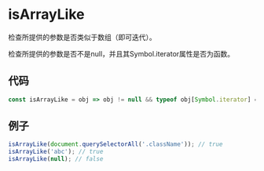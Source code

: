 # isArrayLike

检查所提供的参数是否类似于数组（即可迭代）。

检查所提供的参数是否不是null，并且其Symbol.iterator属性是否为函数。

## 代码

```js
const isArrayLike = obj => obj != null && typeof obj[Symbol.iterator] === 'function';
```

## 例子

```js
isArrayLike(document.querySelectorAll('.className')); // true
isArrayLike('abc'); // true
isArrayLike(null); // false
```
